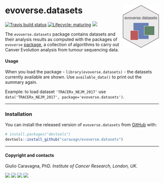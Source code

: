 
# evoverse.datasets <img src='man/figures/logo.png' align="right" height="139" />

<!-- badges: start -->

[![Travis build
status](https://travis-ci.org/caravagn/CNAqc.svg?branch=master)](https://travis-ci.org/caravagn/CNAqc)
[![Lifecycle:
maturing](https://img.shields.io/badge/lifecycle-maturing-blue.svg)](https://www.tidyverse.org/lifecycle/#maturing)
[![](https://img.shields.io/badge/Part%20of-evoverse-blue.svg)](https://caravagn.github.io/evoverse)
<!-- badges: end -->

The `evoverse.datasets` package contains datasets and their analysis
results as computed with the packages of `evoverse`
[package](https://caravagn.github.io/evoverse), a collection of
algorithms to carry out Canver Evolution analysis from tumour sequencing
data.

#### Usage

When you load the package - `library(evoverse.datasets)` - the datasets
currently available are shown. Use `available_data()` to print out the
summary again.

Example: to load dataset `'TRACERx_NEJM_2017'` use
`data('TRACERx_NEJM_2017', package='evoverse.datasets')`.

-----

### Installation

You can install the released version of `evoverse.datasets` from
[GitHub](https://github.com/) with:

``` r
# install.packages("devtools")
devtools::install_github("caravagn/evoverse.datasets")
```

-----

#### Copyright and contacts

Giulio Caravagna, PhD. *Institute of Cancer Research, London,
UK*.

[![](https://img.shields.io/badge/Email-gcaravagn@gmail.com-seagreen.svg)](mailto:gcaravagn@gmail.com)
[![](https://img.shields.io/badge/Github-caravagn-seagreen.svg)](https://github.com/caravagn)
[![](https://img.shields.io/badge/Twitter-@gcaravagna-steelblue.svg)](https://twitter.com/gcaravagna)
[![](https://img.shields.io/badge/Personal%20webpage-https://bit.ly/2kc9E6Y-red.svg)](https://sites.google.com/site/giuliocaravagna/)
